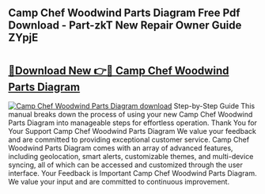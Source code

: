 ## Camp Chef Woodwind Parts Diagram Free Pdf Download - Part-zkT New Repair Owner Guide ZYpjE

# <h2><a href="http://dfm16qk.blite.top/?on=Camp+Chef+Woodwind+Parts+Diagram">🔗Download New 👉🔴 Camp Chef Woodwind Parts Diagram</a></h2>

[![Camp Chef Woodwind Parts Diagram download](https://i.imgur.com/lujVjoI.png)](http://dfm16qk.blite.top/?on=Camp+Chef+Woodwind+Parts+Diagram)
Step-by-Step Guide This manual breaks down the process of using your new Camp Chef Woodwind Parts Diagram into manageable steps for effortless operation. Thank You for Your Support Camp Chef Woodwind Parts Diagram We value your feedback and are committed to providing exceptional customer service. Camp Chef Woodwind Parts Diagram comes with an array of advanced features, including geolocation, smart alerts, customizable themes, and multi-device syncing, all of which can be accessed and customized through the user interface. Your Feedback is Important Camp Chef Woodwind Parts Diagram. We value your input and are committed to continuous improvement.
